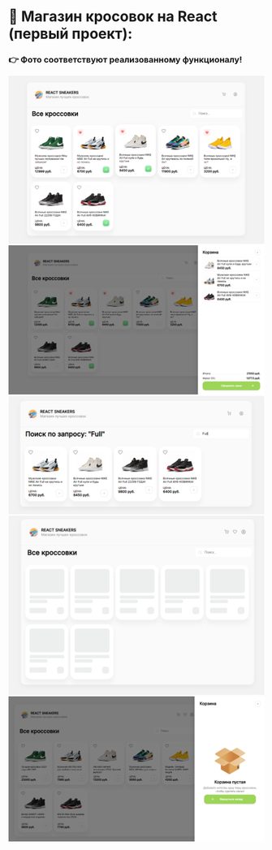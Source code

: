 # 👟 Магазин кросовок на React (первый проект):
### 👉 Фото соответствуют реализованному функционалу!
<img src="img1.png">
<img src="img2.png">
<img src="img3.png">
<img src="img4.png">
<img src="img5.png">
